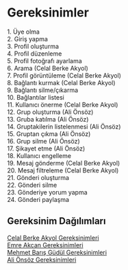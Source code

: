 <h1>Gereksinimler</h1>
1. Üye olma <br>
2. Giriş yapma <br>
3. Profil oluşturma <br> 
4. Profil düzenleme <br>
5. Profil fotoğrafı ayarlama <br>
6. Arama (Celal Berke Akyol) <br>
7. Profil görüntüleme (Celal Berke Akyol) <br>
8. Bağlantı kurmak (Celal Berke Akyol) <br>
9. Bağlantı silme/çıkarma  <br>
10. Bağlantılar listesi <br>
11. Kullanıcı önerme (Celal Berke Akyol) <br>
12. Grup oluşturma (Ali Önsöz) <br>
13. Gruba katılma (Ali Önsöz) <br>
14. Gruptakilerin listelenmesi (Ali Önsöz) <br>
15. Gruptan çıkma (Ali Önsöz)  <br>
16. Grup silme (Ali Önsöz) <br>
17. Şikayet etme (Ali Önsöz) <br>
18. Kullanıcı engelleme  <br>
19. Mesaj gönderme (Celal Berke Akyol)<br>
20. Mesaj filtreleme (Celal Berke Akyol)<br>
21. Gönderi oluşturma  <br>
22. Gönderi silme <br>
23. Gönderiye yorum yapma <br>
24. Gönderi paylaşma 
<br>
<h2>Gereksinim Dağılımları</h2>

[Celal Berke Akyol Gereksinimleri](celal-berke-akyol-gereksinim.md)
<br>
[Emre Akcan Gereksinimleri](Emre-Akcan.md)
<br>
[Mehmet Barış Güdül Gereksinimleri](mehmet-barış-güdül-gereksinim.md)
<br>
[Ali Önsöz Gereksinimleri](ali-önsöz.md)
